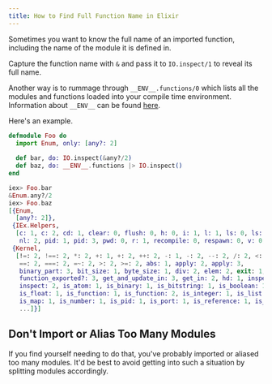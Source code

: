 ```yaml
---
title: How to Find Full Function Name in Elixir
---
```


Sometimes you want to know the full name of an imported function, including the name of the module it is defined in. 

Capture the function name with `&` and pass it to `IO.inspect/1` to reveal its full name.

Another way is to rummage through `__ENV__.functions/0` which lists all the modules and functions loaded into your compile time environment. Information about `__ENV__` can be found [here](https://hexdocs.pm/elixir/Macro.Env.html).

<!--more-->

Here's an example.

```elixir
defmodule Foo do
  import Enum, only: [any?: 2]
  
  def bar, do: IO.inspect(&any?/2) 
  def baz, do: __ENV__.functions |> IO.inspect()
end

iex> Foo.bar
&Enum.any?/2
iex> Foo.baz
[{Enum,
  [any?: 2]},
 {IEx.Helpers,
  [c: 1, c: 2, cd: 1, clear: 0, flush: 0, h: 0, i: 1, l: 1, ls: 0, ls: 1, nl: 1,
   nl: 2, pid: 1, pid: 3, pwd: 0, r: 1, recompile: 0, respawn: 0, v: 0, v: 1]},
 {Kernel,
  [!=: 2, !==: 2, *: 2, +: 1, +: 2, ++: 2, -: 1, -: 2, --: 2, /: 2, <: 2, <=: 2,
   ==: 2, ===: 2, =~: 2, >: 2, >=: 2, abs: 1, apply: 2, apply: 3,
   binary_part: 3, bit_size: 1, byte_size: 1, div: 2, elem: 2, exit: 1,
   function_exported?: 3, get_and_update_in: 3, get_in: 2, hd: 1, inspect: 1,
   inspect: 2, is_atom: 1, is_binary: 1, is_bitstring: 1, is_boolean: 1,
   is_float: 1, is_function: 1, is_function: 2, is_integer: 1, is_list: 1,
   is_map: 1, is_number: 1, is_pid: 1, is_port: 1, is_reference: 1, is_tuple: 1,
   ...]}]
```

## Don't Import or Alias Too Many Modules

If you find yourself needing to do that, you've probably imported or aliased too many modules. It'd be best to avoid getting into such a situation by splitting modules accordingly.
